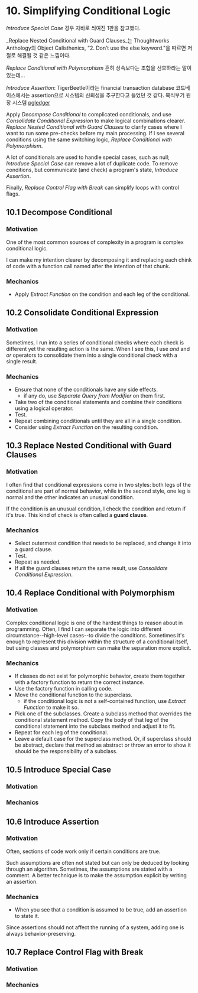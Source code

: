# 10. Simplifying Conditional Logic

_Introduce Special Case_ 경우 자바로 씌여진 1판을 참고했다.

_Replace Nested Conditional with Guard Clauses_는 Thoughtworks Anthology의 Object Calisthenics, "2. Don’t use the else
keyword."을 따르면 저절로 해결될 것 같은 느낌이다.

_Replace Conditional with Polymorphism_ 흔히 상속보다는 조합을 선호하라는 말이 있는데...

_Introduce Assertion_: TigerBeetle이라는 financial transaction database 코드베이스에서는 assertion으로 시스템의 신뢰성을 추구한다고 들었던 것
같다. 복식부기 원장 시스템 [pgledger](https://www.pgrs.net/2025/03/24/pgledger-ledger-implementation-in-postgresql/)

Apply _Decompose Conditional_ to complicated conditionals, and use _Consolidate Conditional Expression_ to make logical
combinations clearer. _Replace Nested Conditional with Guard Clauses_ to clarify cases where I want to run some
pre-checks before my main processing. If I see several conditions using the same switching logic, _Replace Conditional
with Polymorphism_.

A lot of conditionals are used to handle special cases, such as null; _Introduce Special Case_ can remove a lot of
duplicate code. To remove conditions, but communicate (and check) a program's state, _Introduce Assertion_.

Finally, _Replace Control Flag with Break_ can simplify loops with control flags.

## 10.1 Decompose Conditional

### Motivation

One of the most common sources of complexity in a program is complex conditional logic.

I can make my intention clearer by decomposing it and replacing each chink of code with a function call named after the
intention of that chunk.

### Mechanics

- Apply _Extract Function_ on the condition and each leg of the conditional.

## 10.2 Consolidate Conditional Expression

### Motivation

Sometimes, I run into a series of conditional checks where each check is different yet the resulting action is the same.
When I see this, I use _and_ and _or_ operators to consolidate them into a single conditional check with a single
result.

### Mechanics

- Ensure that none of the conditionals have any side effects.
  - if any do, use _Separate Query from Modifier_ on them first.
- Take two of the conditional statements and combine their conditions using a logical operator.
- Test.
- Repeat combining conditionals until they are all in a single condition.
- Consider using _Extract Function_ on the resulting condition.

## 10.3 Replace Nested Conditional with Guard Clauses

### Motivation

I often find that conditional expressions come in two styles: both legs of the conditional are part of normal behavior,
while in the second style, one leg is normal and the other indicates an unusual condition.

If the condition is an unusual condition, I check the condition and return if it's true. This kind of check is often
called a __guard clause__.

### Mechanics

- Select outermost condition that needs to be replaced, and change it into a guard clause.
- Test.
- Repeat as needed.
- If all the guard clauses return the same result, use _Consolidate Conditional Expression_.

## 10.4 Replace Conditional with Polymorphism

### Motivation

Complex conditional logic is one of the hardest things to reason about in programming. Often, I find I can separate the
logic into different circumstance--high-level cases--to divide the conditions. Sometimes it's enough to represent this
division within the structure of a conditional itself, but using classes and polymorphism can make the separation more
explicit.

### Mechanics

- If classes do not exist for polymorphic behavior, create them together with a factory function to return the correct
  instance.
- Use the factory function in calling code.
- Move the conditional function to the superclass.
  - if the conditional logic is not a self-contained function, use _Extract Function_ to make it so.
- Pick one of the subclasses. Create a subclass method that overrides the conditional statement method. Copy the body of
  that leg of the conditional statement into the subclass method and adjust it to fit.
- Repeat for each leg of the conditional.
- Leave a default case for the superclass method. Or, if superclass should be abstract, declare that method as abstract
  or throw an error to show it should be the responsibility of a subclass.

## 10.5 Introduce Special Case

### Motivation

### Mechanics

## 10.6 Introduce Assertion

### Motivation

Often, sections of code work only if certain conditions are true.

Such assumptions are often not stated but can only be deduced by looking through an algorithm. Sometimes, the
assumptions are stated with a comment. A better technique is to make the assumption explicit by writing an assertion.

### Mechanics

- When you see that a condition is assumed to be true, add an assertion to state it.

Since assertions should not affect the running of a system, adding one is always behavior-preserving.

## 10.7 Replace Control Flag with Break

### Motivation

### Mechanics
